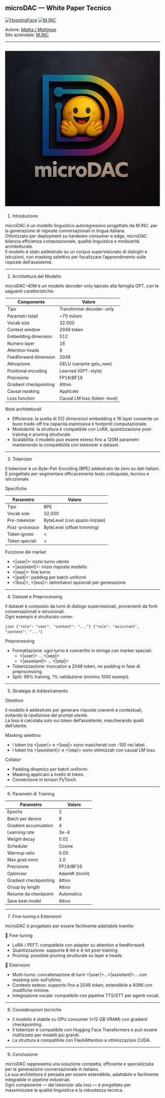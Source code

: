 ## microDAC — White Paper Tecnico

[![HuggingFace](https://img.shields.io/badge/HuggingFace-Mattimax-brightgreen)](https://huggingface.co/Mattimax)
[![M.INC](https://img.shields.io/badge/M.INC-Official-blue)](https://huggingface.co/MINC01)

Autore: [Mattia / Mattimax](https://huggingface.co/Mattimax)  
Sito aziendale: [M.INC](https://sites.google.com/view/mattimax-site/home-page)

---
![microDAC Logo](https://raw.githubusercontent.com/M-INC-01/microDAC/main/microDAC_Logo.png)
---

1. Introduzione

microDAC è un modello linguistico autoregressivo progettato da M.INC. per la generazione di risposte conversazionali in lingua italiana.  
Ottimizzato per deployment su hardware consumer e edge, microDAC bilancia efficienza computazionale, qualità linguistica e modularità architetturale.  
Il modello è stato addestrato su un corpus supervisionato di dialoghi e istruzioni, con masking selettivo per focalizzare l’apprendimento sulle risposte dell’assistente.

---

2. Architettura del Modello

microDAC-40M è un modello decoder-only ispirato alla famiglia GPT, con le seguenti caratteristiche:

| Componente              | Valore                        |
|-------------------------|-------------------------------|
| Tipo                    | Transformer decoder-only      |
| Parametri totali        | ~70 milioni                   |
| Vocab size              | 32.000                        |
| Context window          | 2048 token                    |
| Embedding dimension     | 512                           |
| Numero layer            | 16                            |
| Attention heads         | 8                             |
| Feedforward dimension   | 2048                          |
| Attivazione             | GELU (variante gelu_new)    |
| Positional encoding     | Learned (GPT-style)           |
| Precisione              | FP16/BF16                     |
| Gradient checkpointing  | Attivo                        |
| Causal masking          | Applicato                     |
| Loss function           | Causal LM loss (token-level)  |

Note architetturali

- Efficienza: la scelta di 512 dimensioni embedding e 16 layer consente un buon trade-off tra capacità espressiva e footprint computazionale.
- Modularità: la struttura è compatibile con LoRA, quantizzazione post-training e pruning strutturale.
- Scalabilità: il modello può essere esteso fino a 120M parametri mantenendo la compatibilità con tokenizer e dataset.

---

3. Tokenizer

Il tokenizer è un Byte-Pair Encoding (BPE) addestrato da zero su dati italiani.  
È progettato per segmentare efficacemente testo colloquiale, tecnico e istruzionale.

Specifiche

| Parametro               | Valore                        |
|-------------------------|-------------------------------|
| Tipo                    | BPE                           |
| Vocab size              | 32.000                        |
| Pre-tokenizer           | ByteLevel (con spazio iniziale) |
| Post-processor          | ByteLevel (offset trimming)   |
| Token ignoto            | <|unk|>                     |
| Token speciali          | <|user|>, <|assistant|>, <|sep|>, <|pad|>, <|bos|>, <|eos|> |

Funzione dei marker

- <|user|>: inizio turno utente  
- <|assistant|>: inizio risposta modello  
- <|sep|>: fine turno  
- <|pad|>: padding per batch uniformi  
- <|bos|>, <|eos|>: delimitatori opzionali per generazione

---

4. Dataset e Preprocessing

Il dataset è composto da turni di dialogo supervisionati, provenienti da fonti conversazionali e istruzionali.  
Ogni esempio è strutturato come:

`json
{"role": "user", "content": "..."}
{"role": "assistant", "content": "..."}
`

Preprocessing

- Formattazione: ogni turno è convertito in stringa con marker speciali:
  - <|user|> ... <|sep|>  
  - <|assistant|> ... <|sep|>
- Tokenizzazione: truncation a 2048 token, no padding in fase di preprocessing.
- Split: 99% training, 1% validazione (minimo 1000 esempi).

---

5. Strategia di Addestramento

Obiettivo

Il modello è addestrato per generare risposte coerenti e contestuali, evitando la ripetizione del prompt utente.  
La loss è calcolata solo sui token dell’assistente, mascherando quelli dell’utente.

Masking selettivo

- I token tra <|user|> e <|sep|> sono mascherati con -100 nei label.
- I token tra <|assistant|> e <|sep|> sono ottimizzati con causal LM loss.

Collator

- Padding dinamico per batch uniformi.
- Masking applicato a livello di token.
- Conversione in tensori PyTorch.

---

6. Parametri di Training

| Parametro               | Valore                        |
|-------------------------|-------------------------------|
| Epochs                  | 2                             |
| Batch per device        | 8                             |
| Gradient accumulation   | 4                             |
| Learning rate           | 3e-4                          |
| Weight decay            | 0.01                          |
| Scheduler               | Cosine                        |
| Warmup ratio            | 0.05                          |
| Max grad norm           | 1.0                           |
| Precisione              | FP16/BF16                     |
| Optimizer               | AdamW (torch)                 |
| Gradient checkpointing  | Attivo                        |
| Group by length         | Attivo                        |
| Resume da checkpoint    | Automatico                    |
| Save best model         | Attivo                        |

---

7. Fine-tuning e Estensioni

microDAC è progettato per essere facilmente adattabile tramite:

🔧 Fine-tuning

- LoRA / PEFT: compatibile con adapter su attention e feedforward.
- Quantizzazione: supporta 8-bit e 4-bit post-training.
- Pruning: possibile pruning strutturale su layer e heads.

🧪 Estensioni

- Multi-turno: concatenazione di turni <|user|>...<|assistant|>... con masking solo sull’ultimo.
- Contesto esteso: supporto fino a 2048 token, estendibile a 4096 con modifiche minime.
- Integrazione vocale: compatibile con pipeline TTS/STT per agenti vocali.

---

8. Considerazioni tecniche

- Il modello è stabile su GPU consumer (≥12 GB VRAM) con gradient checkpointing.
- Il tokenizer è compatibile con Hugging Face Transformers e può essere riutilizzato per modelli più grandi.
- La struttura è compatibile con FlashAttention e ottimizzazioni CUDA.

---

9. Conclusione

microDAC rappresenta una soluzione compatta, efficiente e specializzata per la generazione conversazionale in italiano.  
La sua architettura è pensata per essere estendibile, adattabile e facilmente integrabile in pipeline industriali.  
Ogni componente — dal tokenizer alla loss — è progettato per massimizzare la qualità linguistica e la robustezza tecnica.
